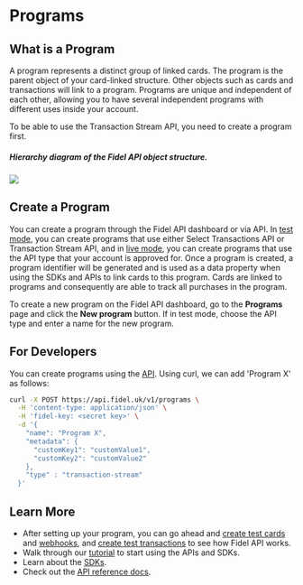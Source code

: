 # Programs

## What is a Program

A program represents a distinct group of linked cards. The program is the parent object of your card-linked structure. Other objects such as cards and transactions will link to a program. Programs are unique and independent of each other, allowing you to have several independent programs with different uses inside your account.

To be able to use the Transaction Stream API, you need to create a program first.

##### Hierarchy diagram of the Fidel API object structure.

![](https://docs.fidel.uk/assets/images/program-objects-hierarchy.png")

## Create a Program

You can create a program through the Fidel API dashboard or via API. In [test mode](/stream/test-and-live-modes/#test-mode), you can create programs that use either Select Transactions API or Transaction Stream API, and in [live mode](/stream/test-and-live-modes/#live-mode), you can create programs that use the API type that your account is approved for. Once a program is created, a program identifier will be generated and is used as a data property when using the SDKs and APIs to link cards to this program. Cards are linked to programs and consequently are able to track all purchases in the program.

To create a new program on the Fidel API dashboard, go to the **Programs** page and click the **New program** button. If in test mode, choose the API type and enter a name for the new program.

## For Developers

You can create programs using the [API](https://transaction-stream.fidel.uk/reference/create-program). Using curl, we can add 'Program X' as follows:

```sh
curl -X POST https://api.fidel.uk/v1/programs \
  -H 'content-type: application/json' \
  -H 'fidel-key: <secret key>' \
  -d '{
    "name": "Program X",
    "metadata": {
      "customKey1": "customValue1",
      "customKey2": "customValue2"
    },
    "type" : "transaction-stream"
  }'
```

## Learn More

- After setting up your program, you can go ahead and [create test cards](/stream/cards) and [webhooks](/stream/webhooks), and [create test transactions](/stream/transactions) to see how Fidel API works.
- Walk through our [tutorial](/stream/tutorials/card-linking) to start using the APIs and SDKs.
- Learn about the [SDKs](/stream/sdks/web/v3).
- Check out the [API reference docs](https://transaction-stream.fidel.uk/reference/introduction-1).
